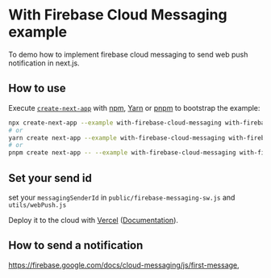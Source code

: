 # With Firebase Cloud Messaging example

To demo how to implement firebase cloud messaging to send web push notification in next.js.

## How to use

Execute [`create-next-app`](https://github.com/vercel/next.js/tree/canary/packages/create-next-app) with [npm](https://docs.npmjs.com/cli/init), [Yarn](https://yarnpkg.com/lang/en/docs/cli/create/) or [pnpm](https://pnpm.io/) to bootstrap the example:

```bash
npx create-next-app --example with-firebase-cloud-messaging with-firebase-cloud-messaging-app
# or
yarn create next-app --example with-firebase-cloud-messaging with-firebase-cloud-messaging-app
# or
pnpm create next-app -- --example with-firebase-cloud-messaging with-firebase-cloud-messaging-app
```

## Set your send id

set your `messagingSenderId` in `public/firebase-messaging-sw.js` and `utils/webPush.js`

Deploy it to the cloud with [Vercel](https://vercel.com/new?utm_source=github&utm_medium=readme&utm_campaign=next-example) ([Documentation](https://nextjs.org/docs/deployment)).

## How to send a notification

https://firebase.google.com/docs/cloud-messaging/js/first-message,
